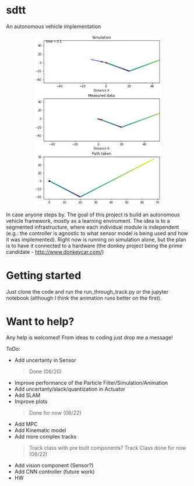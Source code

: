 # sdtt
An autonomous vehicle implementation

<p align="center">
  <img src="\truck_demo.gif" width="350"/>
</p>

In case anyone steps by. The goal of this project is build an autonomous vehicle framework, mostly as a learning enviroment. The idea is to a segmented infrastructure, where each individual module is independent (e.g.: the controller is agnostic to what sensor model is being used and how it was implemented). Right now is running on simulation alone, but the plan is to have it connected to a hardware (the donkey project being the prime candidate - http://www.donkeycar.com/)

# Getting started
Just clone the code and run the run_through_track.py or the jupyter notebook (although I think the animation runs better on the first).

# Want to help?
Any help is welcomed! From ideas to coding just drop me a message!

ToDo:
- Add uncertanty in Sensor
	> Done (06/20)
- Improve performance of the Particle Filter/Simulation/Animation
- Add uncertanty/slack/quantization in Actuator
- Add SLAM
- Improve plots
	> Done for now (06/22)
- Add MPC
- Add Kinematic model
- Add more complex tracks
  > Track class with pre built components?
  	> Track Class done for now (06/22)
- Add vision component (Sensor?)
- Add CNN controller (future work)
- HW
